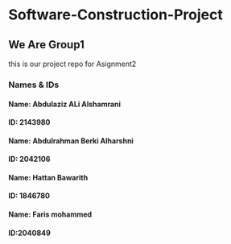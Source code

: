 # Software-Construction-Project

## We Are Group1

this is our project repo for Asignment2


### Names & IDs
#### Name: Abdulaziz ALi Alshamrani

#### ID: 2143980

#### Name: Abdulrahman Berki Alharshni

#### ID: 2042106

#### Name: Hattan Bawarith

#### ID: 1846780

#### Name: Faris mohammed 

#### ID:2040849
